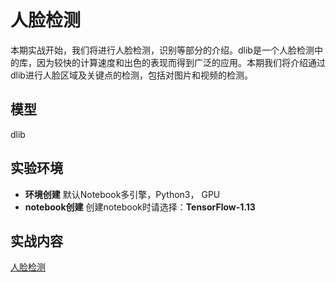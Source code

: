  # 人脸检测
 
本期实战开始，我们将进行人脸检测，识别等部分的介绍。dlib是一个人脸检测中的库，因为较快的计算速度和出色的表现而得到广泛的应用。本期我们将介绍通过dlib进行人脸区域及关键点的检测，包括对图片和视频的检测。
  
 ## 模型
 
 dlib
 
 ## 实验环境

 - **环境创建**
 默认Notebook多引擎，Python3， GPU
 - **notebook创建**
  创建notebook时请选择：**TensorFlow-1.13**
 
 ## 实战内容
 
 [人脸检测](./face_detection.ipynb)
